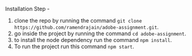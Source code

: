 Installation Step -

1. clone the repo by running the command `git clone https://github.com/ramendrajain/adobe-assignment.git`.
2. go inside the project by running the command `cd adobe-assignment`.
3. to install the node dependency run the command `npm install`.
4. To run the project run this command `npm start`.
